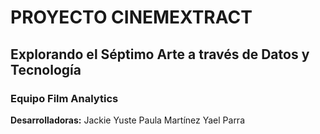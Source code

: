 # PROYECTO CINEMEXTRACT

## Explorando el Séptimo Arte a través de Datos y Tecnología

### Equipo Film Analytics 

**Desarrolladoras:**
Jackie Yuste
Paula Martínez
Yael Parra
